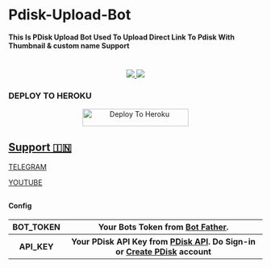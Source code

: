 # Pdisk-Upload-Bot

   **This Is PDisk Upload Bot Used To Upload Direct Link To Pdisk With Thumbnail & custom name Support**

#


<p align="center">
  <a href="https://github.com/KOTDEMOREPOS/Pdisk-Upload-Bot/stargazers">
    <img src="https://img.shields.io/github/stars/KOTDEMOREPOS/pdisk-upload-bot?style=social">
  </a>
  
  <a href="https://github.com/KOTDEMOREPOS/pdisk-upload-bot/fork">
    <img src="https://img.shields.io/github/forks/KOTDEMOREPOS/pdisk-upload-bot?label=Fork&style=social">
  </a>  
</p>

### DEPLOY TO HEROKU 

<p align="center"><a href="https://heroku.com/deploy?template=https://github.com/KOTDEMOREPOS/Pdisk-Upload-Bot"> <img src="https://img.shields.io/badge/Deploy%20To%20Heroku-blueviolet?style=for-the-badge&logo=heroku" width="210" height="34.45" alt="Deploy To Heroku"/></a></p> <p align="center"><a href="https://heroku.com/deploy?

###

## Support 🇮🇳

<a href="https://t.me/KOT_FREE_DE_LA_HOYA_OFF">
<p>TELEGRAM</P>
</a>
   



<a href="https://youtube.com/channel/UCKC_fZexnUcgjG8KWQfgUFA">
<p>YOUTUBE</P>
</a>
   
##


   
  








#### Config

<table align='center'>
    <tr>
        <th>BOT_TOKEN</th>
        <th>Your Bots Token from <a href='https://telegram.me/BotFather/'>Bot Father</a>.</th>
  </tr>
    <tr>
        <th>API_KEY</th>
        <th>Your PDisk API Key from <a href='https://www.cofilink.com/use-api'>PDisk API</a>. Do Sign-in or <a href='https://www.pdisk.me/earn?referUid=7dd5qb'> Create PDisk</a> account</th>
    </tr>
</table>
  
####
  


